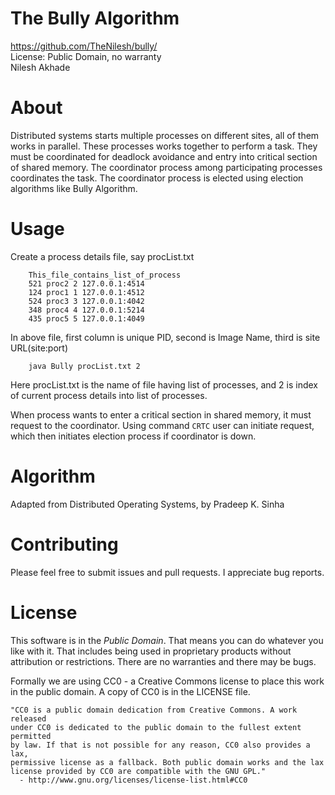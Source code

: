 **The Bully Algorithm**
=========================

https://github.com/TheNilesh/bully/  
License: Public Domain, no warranty  
Nilesh Akhade

About
=====

Distributed systems starts multiple processes on different sites, all of them works in parallel.
These processes works together to perform a task. They must be coordinated for deadlock avoidance and entry into critical section of shared memory.
The coordinator process among participating processes coordinates the task.
The coordinator process is elected using election algorithms like Bully Algorithm.

Usage
=====
Create a process details file, say procList.txt
```
	This_file_contains_list_of_process
	521 proc2 2 127.0.0.1:4514
	124 proc1 1 127.0.0.1:4512
	524 proc3 3 127.0.0.1:4042
	348 proc4 4 127.0.0.1:5214
	435 proc5 5 127.0.0.1:4049
```
In above file, first column is unique PID, second is Image Name, third is site URL(site:port)

```
	java Bully procList.txt 2
```

Here procList.txt is the name of file having list of processes, and 2 is index of current process details into list of processes.

When process wants to enter a critical section in shared memory, it must request to the coordinator. Using command `CRTC` user can initiate request,
which then initiates election process if coordinator is down. 

Algorithm
============================
Adapted from Distributed Operating Systems, by Pradeep K. Sinha

Contributing
============

Please feel free to submit issues and pull requests. I appreciate bug reports.

License
=======

This software is in the *Public Domain*. That means you can do whatever you like
with it. That includes being used in proprietary products without attribution or
restrictions. There are no warranties and there may be bugs. 

Formally we are using CC0 - a Creative Commons license to place this work in the
public domain. A copy of CC0 is in the LICENSE file. 

    "CC0 is a public domain dedication from Creative Commons. A work released
    under CC0 is dedicated to the public domain to the fullest extent permitted
    by law. If that is not possible for any reason, CC0 also provides a lax,
    permissive license as a fallback. Both public domain works and the lax
    license provided by CC0 are compatible with the GNU GPL."
      - http://www.gnu.org/licenses/license-list.html#CC0